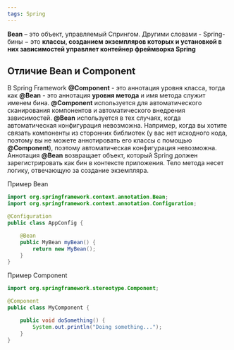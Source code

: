 ```yaml
---
tags: Spring
---
```

**Bean** – это объект, управляемый Спрингом. Другими словами - Spring-бины − это **классы, созданием экземпляров которых и установкой в них зависимостей управляет контейнер фреймворка Spring**
## Отличие Bean и Component
В Spring Framework **@Component** - это аннотация уровня класса, тогда как **@Bean** - это аннотация **уровня метода** и имя метода служит именем бина. **@Component** используется для автоматического сканирования компонентов и автоматического внедрения зависимостей. **@Bean** используется в тех случаях, когда автоматическая конфигурация невозможна. Например, когда вы хотите связать компоненты из сторонних библиотек (у вас нет исходного кода, поэтому вы не можете аннотировать его классы с помощью **@Component**), поэтому автоматическая конфигурация невозможна. Аннотация **@Bean** возвращает объект, который Spring должен зарегистрировать как бин в контексте приложения. Тело метода несет логику, отвечающую за создание экземпляра.

Пример Bean
```java
import org.springframework.context.annotation.Bean;
import org.springframework.context.annotation.Configuration;

@Configuration
public class AppConfig {

    @Bean
    public MyBean myBean() {
        return new MyBean();
    }
}
```

Пример Component
```java
import org.springframework.stereotype.Component;

@Component
public class MyComponent {

    public void doSomething() {
        System.out.println("Doing something...");
    }
}
```
